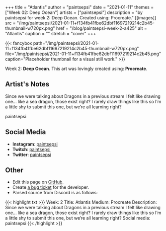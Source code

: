+++
title =       "Atlantis"
author =      "paintsepsi"
date =        "2021-01-11"
themes =      ["Week 02: Deep Ocean"]
artists =     ["paintsepsi"]
description = "by paintsepsi for week 2: Deep Ocean. Created using: Procreate."
[[images]]
      src = "/img/paintsepsi/2021-01-11+f134fb41fbe62dbf11697219214c2b45-thumbnail-w720px.png"
      href = "/blog/paintsepsi-week-2-a425"
      alt = "Atlantis"
      caption = ""
      stretch = "cover"
+++

{{< fancybox path="/img/paintsepsi/2021-01-11+f134fb41fbe62dbf11697219214c2b45-thumbnail-w720px.png" file="/img/paintsepsi/2021-01-11+f134fb41fbe62dbf11697219214c2b45.png" caption="Placeholder thumbnail for a visual still work." >}}


Week 2: **Deep Ocean**. This art was lovingly created using: **Procreate**.

## Artist's Notes

Since we were talking about Dragons in a previous stream I felt like drawing one... like a sea dragon, those exist right? I rarely draw things like this so I’m a little shy to submit this one, but we’re all learning right? 

paintsepsi

## Social Media

- **Instagram**: <a href='https://instagram.com/paintsepsi' target='_blank'>paintsepsi</a>
- **Twitch**: <a href='https://twitch.tv/paintsepsi' target='_blank'>paintsepsi</a>
- **Twitter**: <a href='https://twitter.com/paintsepsi' target='_blank'>paintsepsi</a>

## Other

- Edit this page on [GitHub](https://github.com/teaminkling/web-refresh/edit/main/content/blog/paintsepsi-week-2-a425.md).
- Create [a bug ticket](https://github.com/teaminkling/web-refresh/issues/new?assignees=&labels=bug&template=problem-report.md&title=) for the developer.
- Parsed source from Discord is as follows:

{{< highlight txt >}}
Week: 2
Title: Atlantis
Medium: Procreate
Description: Since we were talking about Dragons in a previous stream I felt like drawing one... like a sea dragon, those exist right? I rarely draw things like this so I’m a little shy to submit this one, but we’re all learning right? 
Social media: paintsepsi
{{< /highlight >}}